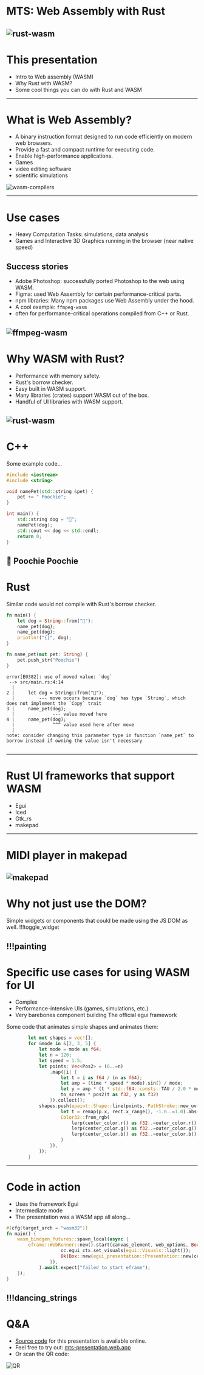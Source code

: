 # MTS: Web Assembly with Rust
![rust-wasm](bytes://rust-wasm.png)
-------------------------------------------------------------------------------

# This presentation
- Intro to Web assembly (WASM)
- Why Rust with WASM?
- Some cool things you can do with Rust and WASM

-------------------------------------------------------------------------------

# What is Web Assembly?
   - A binary instruction format designed to run code efficiently on modern web browsers.
   - Provide a fast and compact runtime for executing code.
   - Enable high-performance applications.
   - Games
   - video editing software
   - scientific simulations 

![wasm-compilers](bytes://wasm-compilers.png)

-------------------------------------------------------------------------------

# Use cases
 - Heavy Computation Tasks: simulations, data analysis
 - Games and Interactive 3D Graphics running in the browser (near native speed) 

## Success stories

 - Adobe Photoshop: successfully ported Photoshop to the web using WASM.
 - Figma: used Web Assembly for certain performance-critical parts.
 - npm libraries: Many npm packages use Web Assembly under the hood.
 - A cool example: `ffmpeg-wasm`
 - often for performance-critical operations compiled from C++ or Rust.

![ffmpeg-wasm](bytes://ffmpeg-wasm.png)
-------------------------------------------------------------------------------
# Why WASM with Rust?
- Performance with memory safety.
- Rust's borrow checker.
- Easy built in WASM support.
- Many libraries (crates) support WASM out of the box.
- Handful of UI libraries with WASM support.

![rust-wasm](bytes://rust-wasm.png)
-------------------------------------------------------------------------------
# C++
Some example code...
```cpp
#include <iostream>
#include <string>

void namePet(std::string &pet) {
    pet += " Poochie";
}

int main() {
    std::string dog = "🐶";
    namePet(dog);
    std::cout << dog << std::endl;
    return 0;
}
```

🐶 Poochie Poochie
-------------------------------------------------------------------------------
# Rust
Similar code would not compile with Rust's borrow checker.
```rs
fn main() {
    let dog = String::from("🐶");
    name_pet(dog);
    name_pet(dog);
    println!("{}", dog);
}

fn name_pet(mut pet: String) {
    pet.push_str("Poochie")
}
```
```red
error[E0382]: use of moved value: `dog`
 --> src/main.rs:4:14
  |
2 |     let dog = String::from("🐶");
  |         --- move occurs because `dog` has type `String`, which does not implement the `Copy` trait
3 |     name_pet(dog);
  |              --- value moved here
4 |     name_pet(dog);
  |              ^^^ value used here after move
  |
note: consider changing this parameter type in function `name_pet` to borrow instead if owning the value isn't necessary
 
```
-------------------------------------------------------------------------------

# Rust UI frameworks that support WASM
 - Egui
 - Iced
 - Gtk_rs
 - makepad

-------------------------------------------------------------------------------
# MIDI player in makepad
 ![makepad](bytes://makepad.png)
-------------------------------------------------------------------------------
# Why not just use the DOM?

Simple widgets or components that could be made using the JS DOM as well.
!!!toggle_widget

!!!painting
-------------------------------------------------------------------------------
# Specific use cases for using WASM for UI

- Complex
- Performance-intensive UIs (games, simulations, etc.)
- Very barebones component building
The official egui framework

Some code that animates simple shapes and animates them:
```rs
        let mut shapes = vec![];
        for &mode in &[2, 3, 5] {
            let mode = mode as f64;
            let n = 120;
            let speed = 1.5;
            let points: Vec<Pos2> = (0..=n)
                .map(|i| {
                    let t = i as f64 / (n as f64);
                    let amp = (time * speed * mode).sin() / mode;
                    let y = amp * (t * std::f64::consts::TAU / 2.0 * mode).sin();
                    to_screen * pos2(t as f32, y as f32)
                }).collect();
            shapes.push(epaint::Shape::line(points, PathStroke::new_uv(thickness, move |rect, p| {
                    let t = remap(p.x, rect.x_range(), -1.0..=1.0).abs();
                    Color32::from_rgb(
                        lerp(center_color.r() as f32..=outer_color.r() as f32, t) as u8,
                        lerp(center_color.g() as f32..=outer_color.g() as f32, t) as u8,
                        lerp(center_color.b() as f32..=outer_color.b() as f32, t) as u8,
                    )
                }),
            ));
        }
```
-------------------------------------------------------------------------------
# Code in action
- Uses the framework Egui
- Intermediate mode
- The presentation was a WASM app all along...
```rs
#[cfg(target_arch = "wasm32")]
fn main() {
    wasm_bindgen_futures::spawn_local(async {
        eframe::WebRunner::new().start(canvas_element, web_options, Box::new(|cc| {
                    cc.egui_ctx.set_visuals(egui::Visuals::light()); 
                    Ok(Box::new(egui_presentation::Presentation::new(cc))) 
                }),
            ).await.expect("failed to start eframe");
    });
}
```
!!!dancing_strings
-------------------------------------------------------------------------------
# Q&A
- [Source code](https://github.com/Pjiwm/wasm-rust-presentation) for this presentation is available online.
- Feel free to try out: [mts-presentation.web.app](https://mts-presentation.web.app/)
- Or scan the QR code:

![QR](bytes://qr.png)
